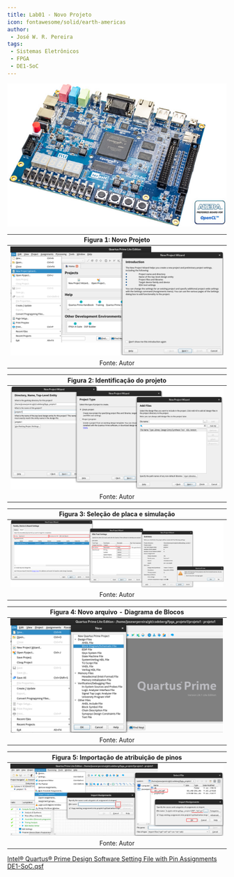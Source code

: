 ```yaml
---
title: Lab01 - Novo Projeto
icon: fontawesome/solid/earth-americas
author:
 - José W. R. Pereira
tags:
 - Sistemas Eletrônicos
 - FPGA
 - DE1-SoC
---
```


![Board](img/lab00-board.png)



| Figura 1: Novo Projeto                             |
|:--------------------------------------------------:|
| ![newProjectWizard](img/lab01-newProjectWizard.png)|
| Fonte: Autor                                       |


| Figura 2: Identificação do projeto        |
|:-----------------------------------------:|
| ![newProject](img/lab01-nome_projeto.png) |
| Fonte: Autor                              |

| Figura 3: Seleção de placa e simulação    |
|:-----------------------------------------:|
| ![board_sim](img/lab01-board_sim.png)     |
| Fonte: Autor                              |




| Figura 4: Novo arquivo - Diagrama de Blocos             |
|:-------------------------------------------------------:|
| ![new_file](img/lab01-novo_arquivo_diagramaBlocos.png)  |
| Fonte: Autor                                            |

| Figura 5: Importação de atribuição de pinos             |
|:-------------------------------------------------------:|
| ![pinAssignments](img/lab01-importAssignments.png)      |
| Fonte: Autor                                            |


[Intel® Quartus® Prime Design Software Setting File with Pin Assignments](https://www.intel.com/content/www/us/en/developer/articles/technical/fpga-academic-boards.html)
[DE1-SoC.qsf](qsf/DE1_SoC.qsf)
